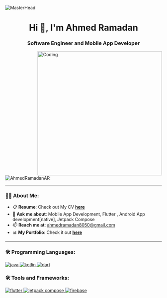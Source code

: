![MasterHead](https://i.redd.it/bpxxqqvps4h91.gif)
<h1 align="center">Hi 👋, I'm Ahmed Ramadan</h1>
<h3 align="center">Software Engineer and Mobile App Developer</h3>

<img align="right" alt="Coding" width="400" src="https://i.pinimg.com/originals/ee/ed/e2/eeede229147eb053fe863ef1cc7faf0b.gif" />

<p align="left"> 
  <img src="https://komarev.com/ghpvc/?username=AhmedRamadanAR&label=Profile%20views&color=0e75b6&style=flat" alt="AhmedRamadanAR" /> 
</p>

---

### 👨‍💻 About Me:
- 📋 **Resume**: Check out My CV [**here**](https://drive.google.com/file/d/1sTDDBDkovXHOvfY6miAEoQIzfe6GxpHh/view?usp=drive_link)  
- 💬 **Ask me about**: Mobile App Development, Flutter , Android App development[native], Jetpack Compose  
- 📫 **Reach me at**: [ahmedramadan8050@gmail.com](mailto:ahmedramadan8050@gmail.com)
- 📊 **My Portfolio**: Check it out [**here**](https://ahmedramadan-portfolio-cc0c675.gamma.site/)  

---

### 🛠️ Programming Languages:
<p align="left"> 
  <a href="https://www.java.com/" target="_blank"> 
    <img src="https://img.shields.io/badge/Java-007396?style=for-the-badge&logo=java&logoColor=white" alt="java"/> 
  </a>
  <a href="https://kotlinlang.org/" target="_blank"> 
    <img src="https://img.shields.io/badge/Kotlin-0095D5?style=for-the-badge&logo=kotlin&logoColor=white" alt="kotlin"/> 
  </a>
  <a href="https://dart.dev/" target="_blank"> 
    <img src="https://img.shields.io/badge/Dart-0175C2?style=for-the-badge&logo=dart&logoColor=white" alt="dart"/> 
  </a> 
</p>

### 🛠️ Tools and Frameworks:
<p align="left"> 
  <a href="https://flutter.dev/" target="_blank"> 
    <img src="https://img.shields.io/badge/Flutter-02569B?style=for-the-badge&logo=flutter&logoColor=white" alt="flutter"/> 
  </a> 
  <a href="https://developer.android.com/jetpack/compose" target="_blank"> 
    <img src="https://img.shields.io/badge/Jetpack%20Compose-4285F4?style=for-the-badge&logo=jetpack-compose&logoColor=white" alt="jetpack compose"/> 
  </a> 
  <a href="https://firebase.google.com/" target="_blank"> 
    <img src="https://img.shields.io/badge/Firebase-FFCA28?style=for-the-badge&logo=firebase&logoColor=white" alt="firebase"/> 
  </a> 
</p>
